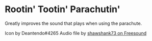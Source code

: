 # Rootin' Tootin' Parachutin'

Greatly improves the sound that plays when using the parachute.

Icon by Deantendo#4265
Audio file by [shawshank73 on Freesound](https://freesound.org/people/shawshank73/sounds/102437/)